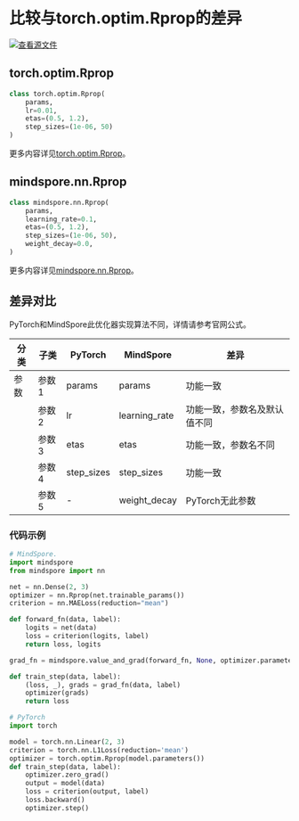 # 比较与torch.optim.Rprop的差异

[![查看源文件](https://mindspore-website.obs.cn-north-4.myhuaweicloud.com/website-images/r2.3.2/resource/_static/logo_source.svg)](https://gitee.com/mindspore/docs/blob/r2.3.2/docs/mindspore/source_zh_cn/note/api_mapping/pytorch_diff/Rprop.md)

## torch.optim.Rprop

```python
class torch.optim.Rprop(
    params,
    lr=0.01,
    etas=(0.5, 1.2),
    step_sizes=(1e-06, 50)
)
```

更多内容详见[torch.optim.Rprop](https://pytorch.org/docs/1.8.0/optim.html#torch.optim.Rprop)。

## mindspore.nn.Rprop

```python
class mindspore.nn.Rprop(
    params,
    learning_rate=0.1,
    etas=(0.5, 1.2),
    step_sizes=(1e-06, 50),
    weight_decay=0.0,
)
```

更多内容详见[mindspore.nn.Rprop](https://mindspore.cn/docs/zh-CN/r2.3.2/api_python/nn/mindspore.nn.Rprop.html#mindspore.nn.Rprop)。

## 差异对比

PyTorch和MindSpore此优化器实现算法不同，详情请参考官网公式。

| 分类 | 子类  | PyTorch    | MindSpore     | 差异                              |
| ---- |-----|------------|---------------|---------------------------------|
| 参数 | 参数1 | params     | params        | 功能一致                            |
|      | 参数2 | lr         | learning_rate | 功能一致，参数名及默认值不同                  |
|      | 参数3 | etas       | etas          | 功能一致，参数名不同                      |
|      | 参数4 | step_sizes | step_sizes    | 功能一致                            |
|      | 参数5 | -          | weight_decay  | PyTorch无此参数                 |

### 代码示例

```python
# MindSpore.
import mindspore
from mindspore import nn

net = nn.Dense(2, 3)
optimizer = nn.Rprop(net.trainable_params())
criterion = nn.MAELoss(reduction="mean")

def forward_fn(data, label):
    logits = net(data)
    loss = criterion(logits, label)
    return loss, logits

grad_fn = mindspore.value_and_grad(forward_fn, None, optimizer.parameters, has_aux=True)

def train_step(data, label):
    (loss, _), grads = grad_fn(data, label)
    optimizer(grads)
    return loss

# PyTorch
import torch

model = torch.nn.Linear(2, 3)
criterion = torch.nn.L1Loss(reduction='mean')
optimizer = torch.optim.Rprop(model.parameters())
def train_step(data, label):
    optimizer.zero_grad()
    output = model(data)
    loss = criterion(output, label)
    loss.backward()
    optimizer.step()
```
